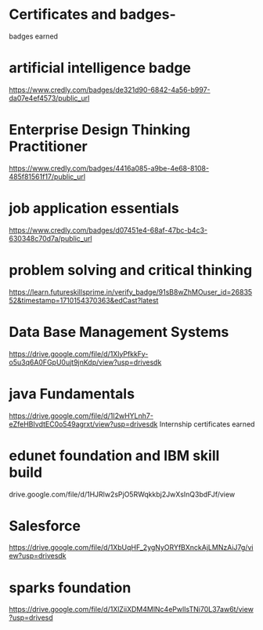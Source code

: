 # Certificates and badges-
badges earned
# artificial intelligence badge
https://www.credly.com/badges/de321d90-6842-4a56-b997-da07e4ef4573/public_url
# Enterprise Design Thinking Practitioner
https://www.credly.com/badges/4416a085-a9be-4e68-8108-485f81561f17/public_url
# job application essentials
https://www.credly.com/badges/d07451e4-68af-47bc-b4c3-630348c70d7a/public_url
# problem solving and critical thinking
https://learn.futureskillsprime.in/verify_badge/91sB8wZhMOuser_id=2683552&timestamp=1710154370363&edCast?latest
# Data Base Management Systems 
https://drive.google.com/file/d/1XlyPfkkFy-o5u3q6A0FGpU0ujt9jnKdp/view?usp=drivesdk
# java Fundamentals 
https://drive.google.com/file/d/1I2wHYLnh7-eZfeHBIvdtEC0o549agrxt/view?usp=drivesdk
Internship certificates earned
# edunet foundation and IBM skill build
drive.google.com/file/d/1HJRlw2sPjO5RWqkkbj2JwXsInQ3bdFJf/view
# Salesforce
https://drive.google.com/file/d/1XbUqHF_2ygNyORYfBXnckAjLMNzAiJ7g/view?usp=drivesdk
# sparks foundation 
https://drive.google.com/file/d/1XlZiiXDM4MlNc4ePwlIsTNi70L37aw6t/view?usp=drivesd

